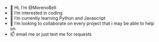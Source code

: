 - 👋 Hi, I’m @MorenoBell
- 👀 I’m interested in coding
- 🌱 I’m currently learning Python and Javascript
- 💞️ I’m looking to collaborate on every project that i may be able to help on
- 📫 email me or just text me for requests 

<!---
MorenoBell/MorenoBell is a ✨ special ✨ repository because its `README.md` (this file) appears on your GitHub profile.
You can click the Preview link to take a look at your changes.
--->
